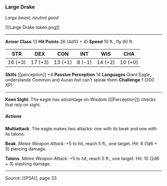 ### Large Drake
_Large beast, neutral good_

![[Large Drake token.png]]




---

**Armor Class** 13
**Hit Points** 26 (4d10 + 4)
**Speed** 10 ft., fly 80 ft.

| STR     | DEX     | CON     | INT     | WIS     | CHA     |
|---------|---------|---------|---------|---------|---------|
| 16 (+3) | 17 (+3) | 13 (+1) | 8 (-1) | 14 (+2) | 10 (+0) |

**Skills** [[perception]] +4
**Passive Perception** 14
**Languages** Giant Eagle, understands Common and Auran but can't speak them
**Challenge** 1 (200 XP)

---

**Keen Sight**. The eagle has advantage on Wisdom ([[Perception]]) checks that rely on sight.

##### Actions
**Multiattack**. The eagle makes two attacks: one with its beak and one with its talons.

**Beak**. _Melee Weapon Attack:_ +5 to hit, reach 5 ft., one target. Hit: 6 (1d6 + 3) piercing damage.

**Talons**. _Melee Weapon Attack:_ +5 to hit, reach 5 ft., one target. Hit: 10 (2d6 + 3) slashing damage.


---

Source: [[PSA]], page 33
